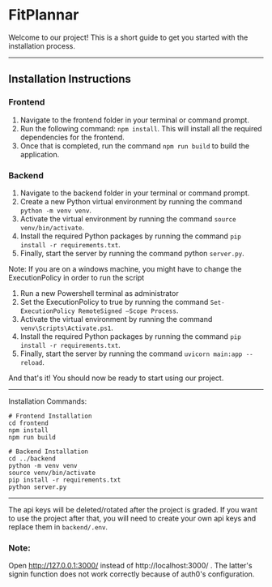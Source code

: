 # FitPlannar

Welcome to our project! This is a short guide to get you started with the installation process.

---

## Installation Instructions

### Frontend

1. Navigate to the frontend folder in your terminal or command prompt.
2. Run the following command: `npm install`. This will install all the required dependencies for the frontend.
3. Once that is completed, run the command `npm run build` to build the application.

### Backend

1. Navigate to the backend folder in your terminal or command prompt.
2. Create a new Python virtual environment by running the command `python -m venv venv`.
3. Activate the virtual environment by running the command `source venv/bin/activate`.
4. Install the required Python packages by running the command `pip install -r requirements.txt`.
5. Finally, start the server by running the command python `server.py`.

Note: If you are on a windows machine, you might have to change the ExecutionPolicy in order to run the script
1. Run a new Powershell terminal as administrator
2. Set the ExecutionPolicy to true by running the command `Set-ExecutionPolicy RemoteSigned –Scope Process`.
3. Activate the virtual environment by running the command `venv\Scripts\Activate.ps1`.
4. Install the required Python packages by running the command `pip install -r requirements.txt`.
5. Finally, start the server by running the command `uvicorn main:app --reload`.

And that's it! You should now be ready to start using our project.

---

Installation Commands:

```
# Frontend Installation
cd frontend
npm install
npm run build

# Backend Installation
cd ../backend
python -m venv venv
source venv/bin/activate
pip install -r requirements.txt
python server.py
```

---

The api keys will be deleted/rotated after the project is graded. If you want to use the project after that, you will need to create your own api keys and replace them in `backend/.env`.

### Note:

Open http://127.0.0.1:3000/ instead of http://localhost:3000/ . The latter's signin function
does not work correctly because of auth0's configuration.
